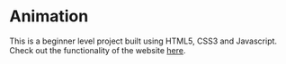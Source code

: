 # Animation
This is a beginner level project built using HTML5, CSS3 and Javascript.   
Check out the functionality of the website [here](https://iamdeepika9.github.io/Animation/Animation.html).
